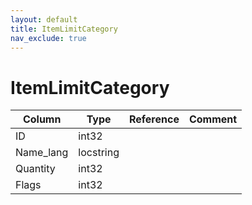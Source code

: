 ```yaml
---
layout: default
title: ItemLimitCategory
nav_exclude: true
---
```

# ItemLimitCategory

| Column | Type | Reference | Comment |
|--------|------|-----------|---------|
|ID|int32|||
|Name_lang|locstring|||
|Quantity|int32|||
|Flags|int32|||
